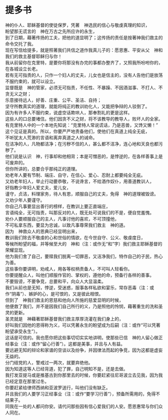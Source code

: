 # 提多书
神的仆人、耶稣基督的使徒保罗，凭著　神选民的信心与敬虔真理的知识，  
盼望那无谎言的　神在万古之先所应许的永生，  
到了日期，藉著传扬的工夫，把他的道显明了；这传扬的责任是按著神我们救主的命令交托了我。  
现在写信给提多，就是照著我们共信之道作我真儿子的：愿恩惠、平安从父　神和我们的救主基督耶稣归与你！  
我从前留你在克里特，是要你将那没有办完的事都办整齐了，又照我所吩咐你的，在各城设立长老。  
若有无可指责的人，只作一个妇人的丈夫，儿女也是信主的，没有人告他们是放荡不服约束的，就可以设立。  
监督既是　神的管家，必须无可指责，不任性、不暴躁、不因酒滋事、不打人、不贪无义之财；  
乐意接待远人，好善、庄重、公平、圣洁、自持；  
坚守所教真实的道理，就能将纯正的教训劝化人，又能把争辩的人驳倒了。  
因为有许多人不服约束，说虚空话欺哄人，那奉割礼的更是这样。  
这些人的口总要堵住。他们因贪不义之财，将不该教导的教导人，败坏人的全家。  
有克里特人中的一个本地先知说：“克里特人常说谎话，乃是恶兽，又馋又懒！”  
这个见证是真的。所以，你要严严地责备他们，使他们在真道上纯全无疵，  
不听犹太人荒渺的言语和离弃真道之人的诫命。  
在洁净的人，凡物都洁净；在污秽不信的人，甚么都不洁净，连心地和天良也都污秽了。  
他们说是认识　神，行事却和他相背；本是可憎恶的，是悖逆的，在各样善事上是可废弃的。  
但你所讲的，总要合乎那纯正的道理。  
劝老年人要有节制、端庄、自守，在信心、爱心、忍耐上都要纯全无疵。  
又劝老年妇人，举止行动要恭敬，不说谗言，不给酒作奴仆，用善道教训人，  
好指教少年妇人爱丈夫，爱儿女，  
谨守，贞洁，料理家务，待人有恩，顺服自己的丈夫，免得　神的道理被毁谤。  
又劝少年人要谨守。  
你自己凡事要显出善行的榜样，在教训上要正直端庄，  
言语纯全，无可指责，叫那反对的人，既无处可说我们的不是，便自觉羞愧。  
劝仆人要顺服自己的主人，凡事讨他的喜欢，不可顶撞他，  
不可私拿东西，要显为忠诚，以致凡事尊荣我们救主　神的道。  
因为　神救众人的恩典已经显明出来，  
教训我们除去不敬虔的心和世俗的情欲，在今世自守、公义、敬虔度日，  
等候所盼望的福，并等候至大的　神和（注：或作无“和”字）我们救主耶稣基督的荣耀显现。  
他为我们舍了自己，要赎我们脱离一切罪恶，又洁净我们，特作自己的子民，热心为善。  
这些事你要讲明，劝戒人，用各等权柄责备人，不可叫人轻看你。  
你要提醒众人，叫他们顺服作官的、掌权的，遵他的命，预备行各样的善事。  
不要毁谤，不要争竞，总要和平，向众人大显温柔。  
我们从前也是无知，悖逆，受迷惑，服事各样私欲和宴乐，常存恶毒（注：或作“阴毒”）、嫉妒的心，是可恨的，又是彼此相恨。  
但到了　神我们救主的恩慈和他向人所施的慈爱显明的时候，  
他便救了我们，并不是因我们自己所行的义，乃是照他的怜悯，藉著重生的洗和圣灵的更新。  
圣灵就是　神藉著耶稣基督我们救主厚厚浇灌在我们身上的，  
好叫我们因他的恩得称为义，可以凭著永生的盼望成为后嗣（注：或作“可以凭著盼望承受永生”）。  
这话是可信的。我也愿你把这些事切切实实地讲明，使那些已信　神的人留心做正经事业（注：或作“留心行善”）。这都是美事，并且与人有益。  
要远避无知的辩论和家谱的空谈以及纷争，并因律法而起的争竞，因为这都是虚妄无益的。  
分门结党的人，警戒过一两次，就要弃绝他。  
因为知道这等人已经背道，犯了罪，自己明知不是，还是去做。  
我打发亚提马或是推基古到你那里去的时候，你要赶紧往尼哥波立去见我，因为我已经定意在那里过冬。  
你要赶紧给律师西纳和亚波罗送行，叫他们没有缺乏。  
并且我们的人要学习正经事业（注：或作“要学习行善”），预备所需用的，免得不结果子。  
同我在一处的人都问你安。请代问那些因有信心爱我们的人安。愿恩惠常与你们众人同在。 
